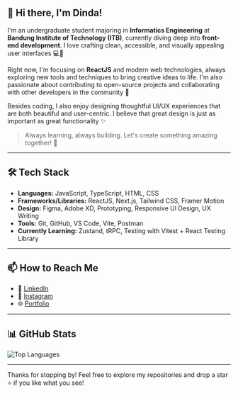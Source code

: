 ## 👋 Hi there, I'm Dinda!

I'm an undergraduate student majoring in **Informatics Engineering** at **Bandung Institute of Technology (ITB)**, currently diving deep into **front-end development**. I love crafting clean, accessible, and visually appealing user interfaces 💻🎨

Right now, I'm focusing on **ReactJS** and modern web technologies, always exploring new tools and techniques to bring creative ideas to life. I'm also passionate about contributing to open-source projects and collaborating with other developers in the community 🌱

Besides coding, I also enjoy designing thoughtful UI/UX experiences that are both beautiful and user-centric. I believe that great design is just as important as great functionality ✨

> Always learning, always building. Let's create something amazing together! 🚀

---

## 🛠️ Tech Stack
- **Languages:** JavaScript, TypeScript, HTML, CSS
- **Frameworks/Libraries:** ReactJS, Next.js, Tailwind CSS, Framer Motion
- **Design:** Figma, Adobe XD, Prototyping, Responsive UI Design, UX Writing
- **Tools:** Git, GitHub, VS Code, Vite, Postman
- **Currently Learning:** Zustand, tRPC, Testing with Vitest + React Testing Library

---

## 📫 How to Reach Me
- 💼 [LinkedIn](https://www.linkedin.com/in/adindaptri/)
- 📸 [Instagram](https://www.instagram.com/_adndaptri/)
- 🌐 [Portfolio](https://adindaputri.vercel.app)

---

## 📊 GitHub Stats
![Top Languages](https://github-readme-stats.vercel.app/api/top-langs/?username=adndax&theme=dark&hide_border=false&include_all_commits=true&count_private=false&layout=compact)

---

Thanks for stopping by! Feel free to explore my repositories and drop a star ⭐ if you like what you see!
